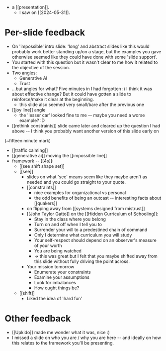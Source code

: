 - a [[presentation]].
    - I saw on [[2024-05-31]].

# Per-slide feedback

- On 'impossible' intro slide: 'long' and abstract slides like this would probably work better standing up/on a stage, but the examples you gave otherwise seemed like they could have done with some 'slide support'.
- You started with this question but it wasn't clear to me how it related to the objective of the session. 
- Two angles:
    - Generative AI
    - Trust
- ...but angles for what? Five minutes in I had forgotten :) I think it was about effective change? But it could have gotten a slide to reinforce/make it clear at the beginning.
    - this slide also seemed very small/bare after the previous one
- [[joy line]] angle
    - the 'lesser car' looked fine to me -- maybe you need a worse example? :D
- [[rethink constraints]] slide came later and cleared up the question I had above -- I think you probably want another version of this slide early on

(~fifteen minute mark)

- [[traffic calming]]
- [[generative ai]] moving the [[impossible line]]
- framework -- [[4s]]:
    - [[see shift shape set]]
    - [[see]]
        - slides on what 'see' means seem like they maybe aren't as needed and you could go straight to your quote.
        - [[constraints]]
            - nice examples for organizational vs personal
            - the odd benefits of being an outcast -- interesting facts about [[quakers]]
        - on flipping away from [[systems designed from mistrust]]
        - [[John Taylor Gatto]] on the [[Hidden Curriculum of Schooling]]:
            - Stay in the class where you belong
            - Turn on and off when I tell you to
            - Surrender your will to a predestined chain of command
            - Only I determine what curriculum you will study
            - Your  self-respect should depend on an observer's measure of your worth
            - You are being watched
            - -> this was great but I felt that you maybe shifted away from this slide without fully driving the point across.
        - Your mission tomorrow
            - Enumerate your constraints
            - Examine your assumptions
            - Look for imbalances
            - How ought things be?
    - [[shift]]
        - Liked the idea of 'hard fun'

# Other feedback

- [[Upkido]] made me wonder what it was, nice :)
- I missed a slide on who you are / why you are here -- and ideally on how this relates to the framework you'll be presenting.